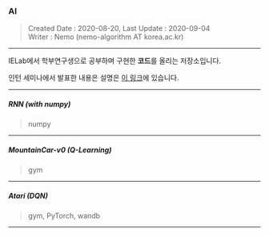 ### AI
> Created Date : 2020-08-20, Last Update : 2020-09-04<br>
> Writer : Nemo (nemo-algorithm AT korea.ac.kr)

---

IELab에서 학부연구생으로 공부하며 구현한 **코드**를 올리는 저장소입니다.

인턴 세미나에서 발표한 내용은 설명은 [이 링크](https://github.com/Intelligence-Engineering-LAB-KU/Seminar/tree/master/summer_2020/intern1)에 있습니다.

---

##### RNN (with numpy)

> numpy

---

##### MountainCar-v0 (Q-Learning)

> gym


---

##### Atari (DQN)

> gym, PyTorch, wandb


---